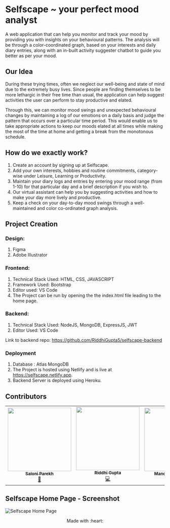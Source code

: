 # Selfscape ~ your perfect mood analyst

A web application that can help you monitor and track your mood by providing you with insights on your behavioural patterns. The analysis will be through a color-coordinated graph, based on your interests and daily diary entries, along with an in-built activity suggester chatbot to guide you better as per your mood.

## Our Idea

During these trying times, often we neglect our well-being and state of mind due to the extremely busy lives. Since people are finding themselves to be more lethargic in their free time than usual, the application can help suggest activities the user can perform to stay productive and elated. 

Through this, we can monitor mood swings and unexpected behavioural changes by maintaining a log of our emotions on a daily basis and judge the pattern that occurs over a particular time period. This would enable us to take appropriate actions to keep our moods elated at all times while making the most of the time at home and getting a break from the monotonous schedule.

## How do we exactly work?

1. Create an account by signing up at Selfscape.
2. Add your own interests, hobbies and routine commitments, category-wise under Leisure, Learning or Productivity.
3. Maintain your diary logs and entries by entering your mood range (from 1-10) for that particular day and a brief description if you wish to.
4. Our virtual assistant can help you by suggesting activities and how to make your day more lively and productive.
5. Keep a check on your day-to-day mood swings through a well-maintained and color co-ordinated graph analysis.

## Project Creation

### Design:

1. Figma
2. Adobe Illustrator

### Frontend:

1. Technical Stack Used: HTML, CSS, JAVASCRIPT
2. Framework Used: Bootstrap
3. Editor used: VS Code
4. The Project can be run by opening the the index.html file leading to the home page.

### Backend: 

1. Technical Stack Used: NodeJS, MongoDB, ExpressJS, JWT
2. Editor Used: VS Code

Link to backend repo: https://github.com/RiddhiGupta5/selfscape-backend

### Deployment

1. Database : Atlas MongoDB
2. The Project is hosted using Netlify and is live at https://selfscape.netlify.app.
3. Backend Server is deployed using Heroku.

## Contributors

<table>
  <tr>
    <td align="center"><a href="http://github.com/saloni0104"><img src="https://raw.githubusercontent.com/saloni0104/Selfscape-mood_analyst/master/images/Saloni.PNG?token=AL6DCECYSDUMA2QOYC4VAXS7UTN2I" width="200px;"  height="200px;" alt=""/><br /><sub><b>Saloni Parekh</b></sub></a><br /><a href="#blogger" title="blogs">📖</a>
   </td>
    <td align="center"><a href="http://github.com/RiddhiGupta5"><img src="https://raw.githubusercontent.com/saloni0104/Selfscape-mood_analyst/master/images/Riddhi.PNG?token=AL6DCEEDFGQJFNGCXF34MQC7UTN5I" width="200px;" height="200px;" alt=""/><br /><sub><b>Riddhi Gupta</b></sub></a><br /><a href="#tech-enthu" title="Code">💻</a>
   </td>
    <td align="center"><a href="http://github.com/Manorama09"><img src="https://raw.githubusercontent.com/saloni0104/Selfscape-mood_analyst/master/images/Manorama.jpeg?token=AL6DCEB4RHDETBHIYBXDH627UTN36" width="200px;" height="200px;" alt=""/><br /><sub><b>Manorama Maharana</b></sub></a><br/><a href="#design" title="design">🎨</a>
    </td>
</tr>
</table>

## Selfscape Home Page - Screenshot

![Selfscape Home Page](https://raw.githubusercontent.com/saloni0104/Selfscape-mood_analyst/master/images/Homepage.PNG?token=AL6DCECORVZY2BUDWB47H727UTMJ6)

<p align="center">
	Made with :heart:
</p>


